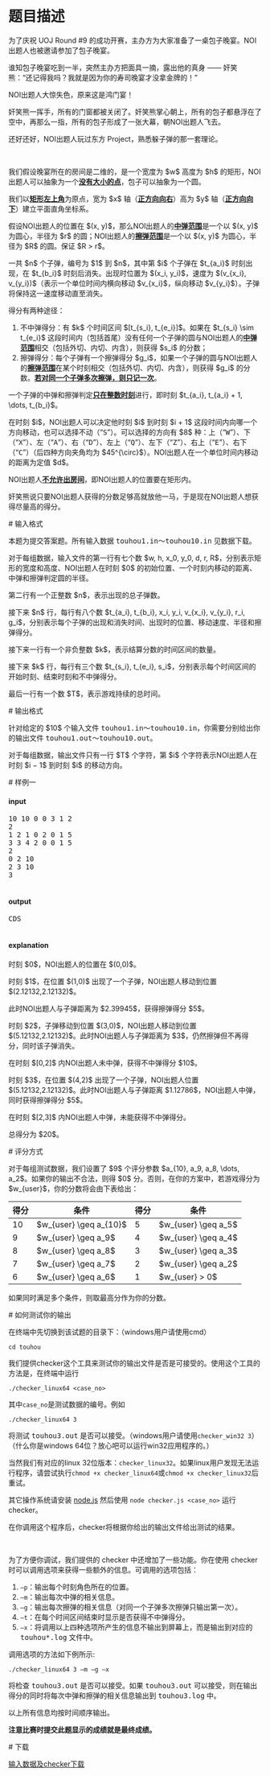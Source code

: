 # 题目描述

<p>为了庆祝 UOJ Round #9 的成功开赛，主办方为大家准备了一桌包子晚宴。NOI出题人也被邀请参加了包子晚宴。</p>
<p>谁知包子晚宴吃到一半，突然主办方把面具一摘，露出他的真身 —— 奸笑熊：“还记得我吗？我就是因为你的寿司晚宴才没拿金牌的！”</p>
<p>NOI出题人大惊失色，原来这是鸿门宴！</p>
<p>奸笑熊一挥手，所有的门窗都被关闭了。奸笑熊掌心朝上，所有的包子都悬浮在了空中，再那么一指，所有的包子形成了一张大幕，朝NOI出题人飞去。</p>
<p>还好还好，NOI出题人玩过东方 Project，熟悉躲子弹的那一套理论。</p>
<p> </p>
<p>我们假设晚宴所在的房间是二维的，是一个宽度为 $w$ 高度为 $h$ 的矩形，NOI出题人可以抽象为一个<strong><u>没有大小的点</u></strong>，包子可以抽象为一个圆。</p>
<p>我们以<strong><u>矩形左上角</u></strong>为原点，宽为 $x$ 轴（<strong><u>正方向向右</u></strong>）高为 $y$ 轴（<strong><u>正方向向下</u></strong>）建立平面直角坐标系。</p>
<p>假设NOI出题人的位置在 $(x, y)$，那么NOI出题人的<strong><u>中弹范围</u></strong>是一个以 $(x, y)$ 为圆心，半径为 $r$ 的圆；NOI出题人的<strong><u>擦弹范围</u></strong>是一个以 $(x, y)$ 为圆心，半径为 $R$ 的圆。保证 $R &gt; r$。</p>
<p>一共 $n$ 个子弹，编号为 $1$ 到 $n$，其中第 $i$ 个子弹在 $t_{a_i}$ 时刻出现，在 $t_{b_i}$ 时刻后消失。出现时位置为 $(x_i, y_i)$，速度为 $(v_{x_i}, v_{y_i})$（表示一个单位时间内横向移动 $v_{x_i}$，纵向移动 $v_{y_i}$）。子弹将保持这一速度移动直至消失。</p>
<p>得分有两种途径：</p>
<ol><li>不中弹得分：有 $k$ 个时间区间 $[t_{s_i}, t_{e_i}]$。如果在 $t_{s_i} \sim t_{e_i}$ 这段时间内（包括首尾）没有任何一个子弹的圆与NOI出题人的<strong><u>中弹范围</u></strong>相交（包括外切、内切、内含），则获得 $s_i$ 的分数；</li>
<li>擦弹得分：每个子弹有一个擦弹得分 $g_i$，如果一个子弹的圆与NOI出题人的<strong><u>擦弹范围</u></strong>在某个时刻相交（包括外切、内切、内含），则获得 $g_i$ 的分数。<strong><u>若对同一个子弹多次擦弹，则只记一次</u></strong>。</li>
</ol><p>一个子弹的中弹和擦弹判定<strong><u>只在整数时刻</u></strong>进行，即时刻 $t_{a_i}, t_{a_i} + 1, \dots, t_{b_i}$。</p>
<p>在时刻 $i$，NOI出题人可以决定他时刻 $i$ 到时刻 $i + 1$ 这段时间内向哪一个方向移动，也可以选择不动（“<samp>S</samp>”）。可以选择的方向有 $8$ 种：上（“<samp>W</samp>”）、下（“<samp>X</samp>”）、左（“<samp>A</samp>”）、右（“<samp>D</samp>”）、左上（“<samp>Q</samp>”）、左下（“<samp>Z</samp>”）、右上（“<samp>E</samp>”）、右下（“<samp>C</samp>”）（后四种方向夹角均为 $45^{\circ}$）。NOI出题人在一个单位时间内移动的距离为定值 $d$。</p>
<p>NOI出题人<strong><u>不允许出房间</u></strong>，即NOI出题人的位置要在矩形内。</p>
<p>奸笑熊说只要NOI出题人获得的分数足够高就放他一马，于是现在NOI出题人想获得尽量高的得分。</p>
# 输入格式


<p>本题为提交答案题。所有输入数据 <samp>touhou1.in～touhou10.in</samp> 见数据下载。</p>
<p>对于每组数据，输入文件的第一行有七个数 $w, h, x_0, y_0, d, r, R$，分别表示矩形的宽度和高度、NOI出题人在时刻 $0$ 的初始位置、一个时刻内移动的距离、中弹和擦弹判定圆的半径。</p>
<p>第二行有一个正整数 $n$，表示出现的总子弹数。</p>
<p>接下来 $n$ 行，每行有八个数 $t_{a_i}, t_{b_i}, x_i, y_i, v_{x_i}, v_{y_i}, r_i, g_i$，分别表示每个子弹的出现和消失时间、出现时的位置、移动速度、半径和擦弹得分。</p>
<p>接下来一行有一个非负整数 $k$，表示结算分数的时间区间的数量。</p>
<p>接下来 $k$ 行，每行有三个数 $t_{s_i}, t_{e_i}, s_i$，分别表示每个时间区间的开始时刻、结束时刻和不中弹得分。</p>
<p>最后一行有一个数 $T$，表示游戏持续的总时间。</p>
# 输出格式


<p>针对给定的 $10$ 个输入文件 <samp>touhou1.in～touhou10.in</samp>，你需要分别给出你的输出文件 <samp>touhou1.out～touhou10.out</samp>。</p>
<p>对于每组数据，输出文件只有一行 $T$ 个字符，第 $i$ 个字符表示NOI出题人在时刻 $i − 1$ 到时刻 $i$ 的移动方向。</p>
# 样例一


<h4>input</h4>
<pre>10 10 0 0 3 1 2
2
1 2 1 0 2 0 1 5
3 3 4 2 0 0 1 5
2
0 2 10
2 3 10
3

</pre>

<h4>output</h4>
<pre>CDS

</pre>

<h4>explanation</h4>
<p>时刻 $0$，NOI出题人的位置在 $(0,0)$。</p>
<p>时刻 $1$，在位置 $(1,0)$ 出现了一个子弹，NOI出题人移动到位置 $(2.12132,2.12132)$。</p>
<p>此时NOI出题人与子弹距离为 $2.39945$，获得擦弹得分 $5$。</p>
<p>时刻 $2$，子弹移动到位置 $(3,0)$，NOI出题人移动到位置 $(5.12132,2.12132)$。此时NOI出题人与子弹距离为 $3$，仍然擦弹但不再得分，同时该子弹消失。</p>
<p>在时刻 $[0,2]$ 内NOI出题人未中弹，获得不中弹得分 $10$。</p>
<p>时刻 $3$，在位置 $(4,2)$ 出现了一个子弹，NOI出题人位置 $(5.12132,2.12132)$。此时NOI出题人与子弹距离 $1.12786$，NOI出题人中弹，同时获得擦弹得分 $5$。</p>
<p>在时刻 $[2,3]$ 内NOI出题人中弹，未能获得不中弹得分。</p>
<p>总得分为 $20$。</p>
# 评分方式


<p>对于每组测试数据，我们设置了 $9$ 个评分参数 $a_{10}, a_9, a_8, \dots, a_2$。如果你的输出不合法，则得 $0$ 分。否则，在你的方案中，若游戏得分为 $w_{user}$，你的分数将会由下表给出：</p>
<div class="table-responsive">
<table class="table table-bordered table-text-center table-vertical-middle"><thead><tr><th>得分</th><th>条件</th><th>得分</th><th>条件</th></tr></thead><tbody><tr><td>10</td><td>$w_{user} \geq a_{10}$</td><td>5</td><td>$w_{user} \geq a_5$</td></tr><tr><td>9</td><td>$w_{user} \geq a_9$</td><td>4</td><td>$w_{user} \geq a_4$</td></tr><tr><td>8</td><td>$w_{user} \geq a_8$</td><td>3</td><td>$w_{user} \geq a_3$</td></tr><tr><td>7</td><td>$w_{user} \geq a_7$</td><td>2</td><td>$w_{user} \geq a_2$</td></tr><tr><td>6</td><td>$w_{user} \geq a_6$</td><td>1</td><td>$w_{user} &gt; 0$</td></tr></tbody></table></div>

<p>如果同时满足多个条件，则取最高分作为你的分数。</p>
# 如何测试你的输出


<p>在终端中先切换到该试题的目录下：（windows用户请使用cmd）</p>
<p><code>cd touhou</code></p>
<p>我们提供checker这个工具来测试你的输出文件是否是可接受的。使用这个工具的方法是，在终端中运行</p>
<p><code>./checker_linux64 &lt;case_no&gt;</code></p>
<p>其中<code>case_no</code>是测试数据的编号。例如</p>
<p><code>./checker_linux64 3</code></p>
<p>将测试 <samp>touhou3.out</samp> 是否可以接受。（windows用户请使用<code>checker_win32 3</code>）（什么你是windows 64位？放心吧可以运行win32应用程序的。）</p>
<p>当然我们有对应的linux 32位版本：<code>checker_linux32</code>。如果linux用户发现无法运行程序，请尝试执行<code>chmod +x checker_linux64</code>或<code>chmod +x checker_linux32</code>后重试。</p>
<p>其它操作系统请安装 <a href="http://nodejs.org/download/">node.js</a> 然后使用 <code>node checker.js &lt;case_no&gt;</code> 运行checker。</p>
<p>在你调用这个程序后，checker将根据你给出的输出文件给出测试的结果。</p>
<p> </p>
<p>为了方便你调试，我们提供的 checker 中还增加了一些功能。你在使用 checker 时可以调用选项来获得一些额外的信息。可调用的选项包括：</p>
<ol><li><code>–p</code>：输出每个时刻角色所在的位置。</li>
<li><code>–m</code>：输出每次中弹的相关信息。</li>
<li><code>–g</code>：输出每次擦弹的相关信息（对同一个子弹多次擦弹只输出第一次）。</li>
<li><code>–t</code>：在每个时间区间结束时显示是否获得不中弹得分。</li>
<li><code>–x</code>：将调用以上四种选项所产生的信息不输出到屏幕上，而是输出到对应的 <samp>touhou*.log</samp> 文件中。</li>
</ol><p>调用选项的方法如下例所示:</p>
<p><code>./checker_linux64 3 –m –g –x</code></p>
<p>将检查 <samp>touhou3.out</samp> 是否可以接受。如果 <samp>touhou3.out</samp> 可以接受，则在输出得分的同时将每次中弹和擦弹的相关信息输出到 <samp>touhou3.log</samp> 中。</p>
<p>以上所有信息均按时间顺序输出。</p>
<p><strong>注意比赛时提交此题显示的成绩就是最终成绩。</strong></p>
# 下载


<p><a href="/download.php?type=problem&amp;id=135">输入数据及checker下载</a></p>

